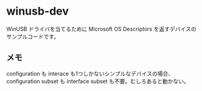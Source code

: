 # winusb-dev

WinUSB ドライバを当てるために Microsoft OS Descriptors を返すデバイスのサンプルコードです。

## メモ

configuration も interace も1つしかないシンプルなデバイスの場合、configuration subset も interface subset も不要。むしろあると動かない。

